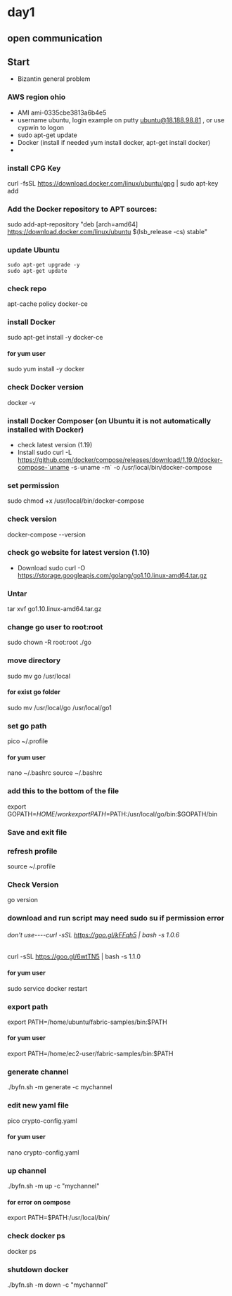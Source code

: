 # day1

## open communication

## Start
* Bizantin general problem

### AWS region ohio
* AMI ami-0335cbe3813a6b4e5 
* username ubuntu, login example on putty ubuntu@18.188.98.81 , or use cypwin to logon
* sudo apt-get update
* Docker (install if needed yum install docker, apt-get install docker)
* 

### install CPG Key
curl -fsSL https://download.docker.com/linux/ubuntu/gpg | sudo apt-key add


### Add the Docker repository to APT sources:
sudo add-apt-repository "deb [arch=amd64] https://download.docker.com/linux/ubuntu $(lsb_release -cs) stable"


### update Ubuntu

```
sudo apt-get upgrade -y
sudo apt-get update
```
### check repo
apt-cache policy docker-ce
### install Docker
sudo apt-get install -y docker-ce
#### for yum user
sudo yum install -y docker

### check Docker version
docker -v

### install Docker Composer (on Ubuntu it is not automatically installed with Docker)
* check latest version (1.19)
* Install
sudo curl -L https://github.com/docker/compose/releases/download/1.19.0/docker-compose-`uname -s`-`uname -m` -o /usr/local/bin/docker-compose


### set permission
sudo chmod +x /usr/local/bin/docker-compose

### check version
docker-compose --version


### check go website for latest version (1.10)
* Download
sudo curl -O https://storage.googleapis.com/golang/go1.10.linux-amd64.tar.gz


### Untar
tar xvf go1.10.linux-amd64.tar.gz

### change go user to root:root
sudo chown -R root:root ./go

### move directory
sudo mv go /usr/local
#### for exist go folder
sudo mv /usr/local/go /usr/local/go1

### set go path
pico ~/.profile

#### for yum user
nano ~/.bashrc
source ~/.bashrc

### add this to the bottom of the file
export GOPATH=$HOME/work
export PATH=$PATH:/usr/local/go/bin:$GOPATH/bin
### Save and exit file
### refresh profile
source ~/.profile

### Check Version
go version


### download and run script may need sudo su if permission error
###### don't use----curl -sSL https://goo.gl/kFFqh5 | bash -s 1.0.6
curl -sSL https://goo.gl/6wtTN5 | bash -s 1.1.0

#### for yum user
sudo service docker restart


### export path
export PATH=/home/ubuntu/fabric-samples/bin:$PATH
#### for yum user
export PATH=/home/ec2-user/fabric-samples/bin:$PATH


### generate channel
./byfn.sh -m generate -c mychannel

### edit new yaml file
pico crypto-config.yaml 
#### for yum user
nano crypto-config.yaml


### up channel
./byfn.sh -m up -c "mychannel"

#### for error on compose
export PATH=$PATH:/usr/local/bin/


### check docker ps
docker ps

### shutdown docker
./byfn.sh -m down -c "mychannel"

```

```


```

```


```

```
